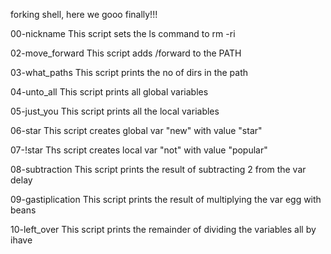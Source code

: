 forking shell, here we gooo finally!!!

00-nickname
This script sets the ls command to rm -ri

02-move_forward
This script adds /forward to the PATH

03-what_paths
This script prints the no of dirs in the  path

04-unto_all
This script prints all global variables

05-just_you
This script prints all the local variables

06-star
This script creates global var "new" with value "star"

07-!star
Ths script creates local var "not" with value "popular"

08-subtraction
This script prints the result of subtracting 2 from the var delay

09-gastiplication
This script prints the result of multiplying the var egg with beans

10-left_over
This script prints the remainder of dividing the variables all by ihave
